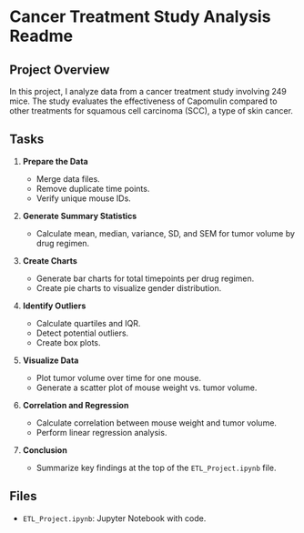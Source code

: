 # Cancer Treatment Study Analysis Readme

## Project Overview

In this project, I analyze data from a cancer treatment study involving 249 mice. The study evaluates the effectiveness of Capomulin compared to other treatments for squamous cell carcinoma (SCC), a type of skin cancer.

## Tasks

1. **Prepare the Data**

   - Merge data files.
   - Remove duplicate time points.
   - Verify unique mouse IDs.

2. **Generate Summary Statistics**

   - Calculate mean, median, variance, SD, and SEM for tumor volume by drug regimen.

3. **Create Charts**

   - Generate bar charts for total timepoints per drug regimen.
   - Create pie charts to visualize gender distribution.

4. **Identify Outliers**

   - Calculate quartiles and IQR.
   - Detect potential outliers.
   - Create box plots.

5. **Visualize Data**

   - Plot tumor volume over time for one mouse.
   - Generate a scatter plot of mouse weight vs. tumor volume.

6. **Correlation and Regression**

   - Calculate correlation between mouse weight and tumor volume.
   - Perform linear regression analysis.

7. **Conclusion**

   - Summarize key findings at the top of the `ETL_Project.ipynb` file.

## Files

- `ETL_Project.ipynb`: Jupyter Notebook with code.
